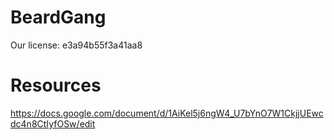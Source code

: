 # BeardGang

Our license: e3a94b55f3a41aa8

# Resources
https://docs.google.com/document/d/1AiKel5j6ngW4_U7bYnO7W1CkjjUEwcdc4n8CtIyfOSw/edit